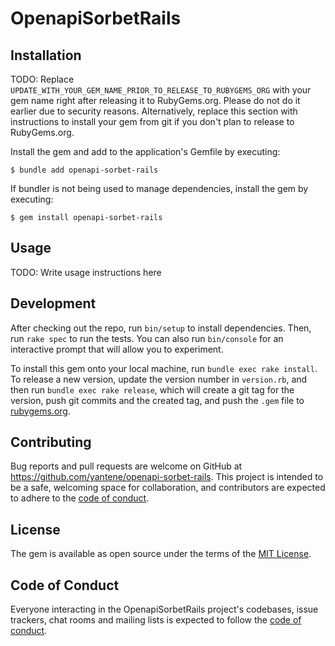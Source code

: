 # OpenapiSorbetRails

## Installation

TODO: Replace `UPDATE_WITH_YOUR_GEM_NAME_PRIOR_TO_RELEASE_TO_RUBYGEMS_ORG` with your gem name right after releasing it to RubyGems.org. Please do not do it earlier due to security reasons. Alternatively, replace this section with instructions to install your gem from git if you don't plan to release to RubyGems.org.

Install the gem and add to the application's Gemfile by executing:

    $ bundle add openapi-sorbet-rails

If bundler is not being used to manage dependencies, install the gem by executing:

    $ gem install openapi-sorbet-rails

## Usage

TODO: Write usage instructions here

## Development

After checking out the repo, run `bin/setup` to install dependencies. Then, run `rake spec` to run the tests. You can also run `bin/console` for an interactive prompt that will allow you to experiment.

To install this gem onto your local machine, run `bundle exec rake install`. To release a new version, update the version number in `version.rb`, and then run `bundle exec rake release`, which will create a git tag for the version, push git commits and the created tag, and push the `.gem` file to [rubygems.org](https://rubygems.org).

## Contributing

Bug reports and pull requests are welcome on GitHub at https://github.com/yantene/openapi-sorbet-rails.
This project is intended to be a safe, welcoming space for collaboration, and contributors are expected to adhere
to the [code of conduct](https://github.com/yantene/openapi-sorbet-rails/blob/main/CODE_OF_CONDUCT.md).

## License

The gem is available as open source under the terms of the [MIT License](https://opensource.org/licenses/MIT).

## Code of Conduct

Everyone interacting in the OpenapiSorbetRails project's codebases, issue trackers, chat rooms and mailing lists is
expected to follow the [code of conduct](https://github.com/yantene/openapi-sorbet-rails/blob/main/CODE_OF_CONDUCT.md).
